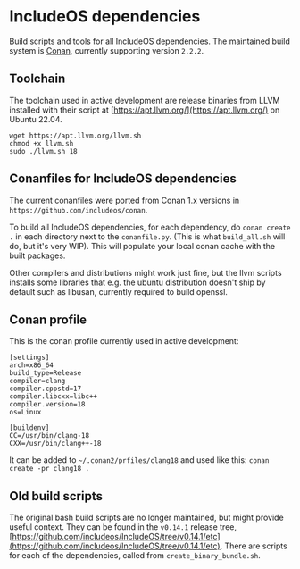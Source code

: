 # IncludeOS dependencies
Build scripts and tools for all IncludeOS dependencies. The maintained build system is [Conan](https://conan.io/), currently supporting version `2.2.2`.

## Toolchain
The toolchain used in active development are release binaries from LLVM installed with their script at [https://apt.llvm.org/](https://apt.llvm.org/) on Ubuntu 22.04.

```
wget https://apt.llvm.org/llvm.sh
chmod +x llvm.sh
sudo ./llvm.sh 18
```

## Conanfiles for IncludeOS dependencies
The current conanfiles were ported from Conan 1.x versions in `https://github.com/includeos/conan`.

To build all IncludeOS dependencies, for each dependency, do `conan create .` in each directory next to the `conanfile.py`. (This is what `build_all.sh` will do, but it's very WIP). This will populate your local conan cache with the built packages.

Other compilers and distributions might work just fine, but the llvm scripts installs some libraries that e.g. the ubuntu distribution doesn't ship by default such as libusan, currently required to build openssl. 


## Conan profile
This is the conan profile currently used in active development:

```
[settings]
arch=x86_64
build_type=Release
compiler=clang
compiler.cppstd=17
compiler.libcxx=libc++
compiler.version=18
os=Linux

[buildenv]
CC=/usr/bin/clang-18
CXX=/usr/bin/clang++-18
```

It can be added to `~/.conan2/prfiles/clang18` and used like this: `conan create -pr clang18 .`

## Old build scripts
The original bash build scripts are no longer maintained, but might provide useful context. They can be found in the `v0.14.1` release tree, [https://github.com/includeos/IncludeOS/tree/v0.14.1/etc](https://github.com/includeos/IncludeOS/tree/v0.14.1/etc). There are scripts for each of the dependencies, called from `create_binary_bundle.sh`. 